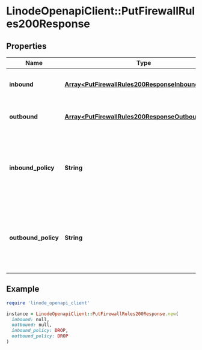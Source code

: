 # LinodeOpenapiClient::PutFirewallRules200Response

## Properties

| Name | Type | Description | Notes |
| ---- | ---- | ----------- | ----- |
| **inbound** | [**Array&lt;PutFirewallRules200ResponseInboundInner&gt;**](PutFirewallRules200ResponseInboundInner.md) | The inbound rules for the firewall, as a JSON array. | [optional] |
| **outbound** | [**Array&lt;PutFirewallRules200ResponseOutboundInner&gt;**](PutFirewallRules200ResponseOutboundInner.md) | The outbound rules for the firewall, as a JSON array. | [optional] |
| **inbound_policy** | **String** | The default behavior for inbound traffic. This setting can be overridden by [updating](https://techdocs.akamai.com/linode-api/reference/put-firewall-rules) the &#x60;inbound.action&#x60; property of the Firewall Rule. | [optional] |
| **outbound_policy** | **String** | The default behavior for outbound traffic. This setting can be overridden by [updating](https://techdocs.akamai.com/linode-api/reference/put-firewall-rules) the &#x60;outbound.action&#x60; property of the Firewall Rule. | [optional] |

## Example

```ruby
require 'linode_openapi_client'

instance = LinodeOpenapiClient::PutFirewallRules200Response.new(
  inbound: null,
  outbound: null,
  inbound_policy: DROP,
  outbound_policy: DROP
)
```

